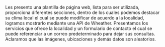 Les presento una plantilla de página web, lista para ser utilizada, proporciona diferentes secciones, dentro de los cuales podemos destacar su clima local el cual se puede modificar de acuerdo a la localidad, logramos mostrarlo mediante una API de Wheather. Presentamos los servicios que ofrece la localidad y un formulario de contacto el cual se puede referenciar a un correo predeterminado para dejar sus consultas. Aclaramos que las imágenes, ubicaciones y demás datos son aleatorios.